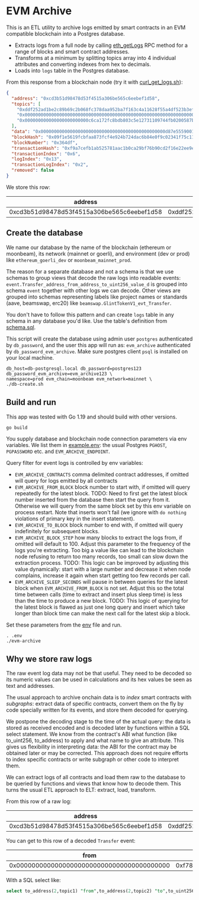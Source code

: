 # EVM Archive

This is an ETL utility to archive logs emitted by smart contracts in an EVM compatible 
blockchain into a Postgres database.

- Extracts logs from a full node by calling [eth_getLogs](https://ethereum.org/en/developers/docs/apis/json-rpc/#eth_getlogs) 
RPC method for a range of blocks and smart contract 
  addresses.
- Transforms at a minimum by splitting topics array into 4 individual attributes and converting 
  indexes  from hex to decimals.
- Loads into `logs` table in the Postgres database.

From this response from a blockchain node (try it with [curl_get_logs.sh](./curl_get_logs.sh)):

```json
{
  "address": "0xcd3b51d98478d53f4515a306be565c6eebef1d58",
  "topics": [
    "0xddf252ad1be2c89b69c2b068fc378daa952ba7f163c4a11628f55a4df523b3ef",
    "0x0000000000000000000000000000000000000000000000000000000000000000",
    "0x000000000000000000000000c6ca172fc8bdb803c5e12731109744fb0200587b"
  ],
  "data": "0x00000000000000000000000000000000000000000000000d87e55590017fffff",
  "blockHash": "0x09f1e5619fcbfaa873fcf4e924b724dac6b84e0f9c02341f75c11393d586792b",
  "blockNumber": "0x364df",
  "transactionHash": "0xf9a7cefb1ab525781aac1b0ca29bf76b90cd2f16e22ee9e91cf7d2dcae78aa08",
  "transactionIndex": "0x6",
  "logIndex": "0x13",
  "transactionLogIndex": "0x2",
  "removed": false
}
```

We store this row:

|address|topic0                       |topic1|topic2                                       |topic3|data                                                              |block_hash                                                        |block_number|transaction_hash                                                  |transaction_index|log_index| transaction_log_index |removed|block_timestamp|
|-------|-----------------------------|------|---------------------------------------------|------|------------------------------------------------------------------|------------------------------------------------------------------|------------|------------------------------------------------------------------|---------------|---------|-------------------|-------|---------------|
|0xcd3b51d98478d53f4515a306be565c6eebef1d58|0xddf252ad1be2c89b69c2b068fc378daa952ba7f163c4a11628f55a4df523b3ef|0x0000000000000000000000000000000000000000000000000000000000000000|0x000000000000000000000000f78031c993afb43e79f017938326ff34418ec36e|      |0x000000000000000000000000000000000000000000000000aad50c474db4eb50|0x09f1e5619fcbfaa873fcf4e924b724dac6b84e0f9c02341f75c11393d586792b|222431     |0xf9a7cefb1ab525781aac1b0ca29bf76b90cd2f16e22ee9e91cf7d2dcae78aa08|6              |18     | 1                 |false  |               |



## Create the database

We name our database by the name of the blockchain (ethereum or moonbeam), its network (mainnet 
or goerli), and environment (dev or prod) like `ethereum_goerli_dev` or `moonbeam_mainnet_prod`. 

The reason for a separate database and not a schema is that we use schemas to group views that decode the raw logs 
into readable events: `event.Transfer_address_from_address_to_uint256_value_d` is grouped into 
schema `event` together with other logs we can decode. Other views are grouped into schemas 
representing labels like project names or standards (aave, beamswap, erc20) like `beamswap.GlintTokenV1_evt_Transfer`.

You don't have to follow this pattern and can create `logs` table in any schema in any database you'd like.
Use the table's definition from [schema.sql](./schema.sql).

This script will create the database using admin user `postgres` authenticated by `db_password`, and the user this 
app will run as: `evm_archive` authenticated by `db_password_evm_archive`. Make sure postgres client 
`psql` is installed on your local machine. 

```shell
db_host=db-postgresql.local db_password=postgres123 db_password_evm_archive=evm_archive123 \
namespace=prod evm_chain=moonbeam evm_network=mainnet \
./db-create.sh
```

## Build and run

This app was tested with Go 1.19 and should build with other versions.

```shell
go build
```

You supply database and blockchain node connection parameters via env variables. We list them in 
[example.env](./example.env): the usual Postgres `PGHOST`, `PGPASSWORD` etc. and `EVM_ARCHIVE_ENDPOINT`.

Query filter for event logs is controlled by env variables:

- `EVM_ARCHIVE_CONTRACTS` comma delimited contract addresses, if omitted will query for logs emitted by all contracts
- `EVM_ARCHIVE_FROM_BLOCK` block number to start with, if omitted will query repeatedly for the latest block. TODO: 
  Need to first get the latest block number inserted from the database then start the query from it. 
  Otherwise we will query from the same block set by this env variable on process restart. Note that inserts won't fail 
  (we ignore with `do nothing` violations of primary key in the insert statement).
- `EVM_ARCHIVE_TO_BLOCK` block number to end with, if omitted will query indefinitely for subsequent blocks.
- `EVM_ARCHIVE_BLOCK_STEP` how many blocks to extract the logs from, if omitted will default to 100. Adjust this 
  parameter to the frequency of the logs you're extracting. Too big a value like can lead to the blockchain node 
  refusing to return too many records, too small can slow down the extraction process. TODO: This logic can be 
  improved by adjusting this value dynamically: start with a large number and decrease it when node complains, 
  increase it again when start getting too few records per call.
- `EVM_ARCHIVE_SLEEP_SECONDS` will pause in between queries for the latest block when `EVM_ARCHIVE_FROM_BLOCK` is 
  not set. Adjust this so the total time between calls (time to extract and insert plus sleep time) is less than 
  the time to produce a new block. TODO: This logic of querying for the latest block is flawed as just one long 
  query and insert which take longer than block time can make the next call for the latest skip a block.

Set these parameters from the [env](./example.env) file and run.

```shell
. .env
./evm-archive
```

## Why we store raw logs

The raw event log data may not be that useful. They need to be decoded so its numeric values can be used in
calculations and its hex values be seen as text and addresses.

The usual approach to archive onchain data is to *index* smart contracts with *subgraphs*: extract data of specific 
contracts, convert them on the fly by code specially written for its events, and store them decoded for querying.

We postpone the decoding stage to the time of the actual query: the data is stored as received encoded and is 
decoded later by functions within a SQL select statement. We know from the contract's ABI what function (like  
to_uint256, to_address) to apply and what name to give an attribute. This gives us flexibility in interpreting data: the ABI for 
the contract may be obtained later or may be corrected. This approach does not require efforts to index specific 
contracts or write subgraph or other code to interpret them. 

We can extract logs of all contracts and load them raw to the database to be queried by functions and views 
that know how to decode them. This turns the usual ETL approach to ELT: extract, load, transform.

From this row of a raw log:

|address|topic0                       |topic1|topic2                                       |topic3|data                                                              |block_hash                                                        |block_number|transaction_hash                                                  |transaction_index|log_index| transaction_log_index |removed|block_timestamp|
|-------|-----------------------------|------|---------------------------------------------|------|------------------------------------------------------------------|------------------------------------------------------------------|------------|------------------------------------------------------------------|---------------|---------|-------------------|-------|---------------|
|0xcd3b51d98478d53f4515a306be565c6eebef1d58|0xddf252ad1be2c89b69c2b068fc378daa952ba7f163c4a11628f55a4df523b3ef|0x0000000000000000000000000000000000000000000000000000000000000000|0x000000000000000000000000f78031c993afb43e79f017938326ff34418ec36e|      |0x000000000000000000000000000000000000000000000000aad50c474db4eb50|0x09f1e5619fcbfaa873fcf4e924b724dac6b84e0f9c02341f75c11393d586792b|222431     |0xf9a7cefb1ab525781aac1b0ca29bf76b90cd2f16e22ee9e91cf7d2dcae78aa08|6              |18     | 1                 |false  |               |

You can get to this row of a decoded `Transfer` event:

|from                                      |to                                        |value               |contract_address                          |
|------------------------------------------|------------------------------------------|--------------------|------------------------------------------|
|0x0000000000000000000000000000000000000000|0xf78031c993afb43e79f017938326ff34418ec36e|12309758656873032448|0xcd3b51d98478d53f4515a306be565c6eebef1d58|

With a SQL select like:

```sql
select to_address(2,topic1) "from",to_address(2,topic2) "to",to_uint256(2,data) "value", address contract_address from data.logs where topic0 = '0xddf252ad1be2c89b69c2b068fc378daa952ba7f163c4a11628f55a4df523b3ef';
```



